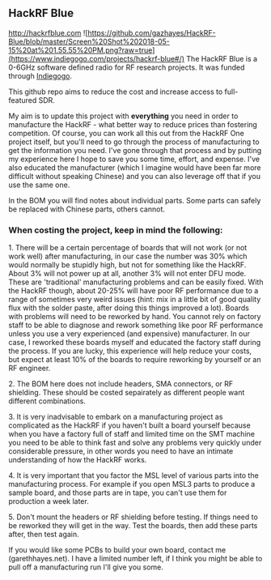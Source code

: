 ##  HackRF Blue
http://hackrfblue.com
![https://github.com/gazhayes/HackRF-Blue/blob/master/Screen%20Shot%202018-05-15%20at%201.55.55%20PM.png?raw=true](https://www.indiegogo.com/projects/hackrf-blue#/)
The HackRF Blue is a 0-6GHz software defined radio for RF research projects. It was funded through [Indiegogo](https://www.indiegogo.com/projects/hackrf-blue#/).

This github repo aims to reduce the cost and increase access to full-featured SDR.

My aim is to update this project with <b>everything</b> you need in order to manufacture the HackRF - what better way to reduce prices than fostering competition. Of course, you can work all this out from the HackRF One project itself, but you'll need to go through the process of manufacturing to get the information you need. I've gone through that process and by putting my experience here I hope to save you some time, effort, and expense. I've also educated the manufacturer (which I imagine would have been far more difficult without speaking Chinese) and you can also leverage off that if you use the same one.

In the BOM you will find notes about individual parts. Some parts can safely be replaced with Chinese parts, others cannot. 

<h3>When costing the project, keep in mind the following:</h3>
<p>1. There will be a certain percentage of boards that will not work (or not work well) after manufacturing, in our case the number was 30% which would normally be stupidly high, but not for something like the HackRF. About 3% will not power up at all, another 3% will not enter DFU mode. These are 'traditional' manufacturing problems and can be easily fixed. With the HackRF though, about 20-25% will have poor RF performance due to a range of sometimes very weird issues (hint: mix in a little bit of good quality flux with the solder paste, after doing this things improved a lot). Boards with problems will need to be reworked by hand. You cannot rely on factory staff to be able to diagnose and rework something like poor RF performance unless you use a very experienced (and expensive) manufacturer. In our case, I reworked these boards myself and educated the factory staff during the process. If you are lucky, this experience will help reduce your costs, but expect at least 10% of the boards to require reworking by yourself or an RF engineer.</p>
<p>2. The BOM here does not include headers, SMA connectors, or RF shielding. These should be costed sepairately as different people want different combinations.</p>
<p>3. It is very inadvisable to embark on a manufacturing project as complicated as the HackRF if you haven't built a board yourself because when you have a factory full of staff and limited time on the SMT machine you need to be able to think fast and solve any problems very quickly under considerable pressure, in other words you need to have an intimate understanding of how the HackRF works.</p>
<p>4. It is very important that you factor the MSL level of various parts into the manufacturing process. For example if you open MSL3 parts to produce a sample board, and those parts are in tape, you can't use them for production a week later.</p>
<p>5. Don't mount the headers or RF shielding before testing. If things need to be reworked they will get in the way. Test the boards, then add these parts after, then test again.</p>

If you would like some PCBs to build your own board, contact me (garethhayes.net). I have a limited number left, if I think you might be able to pull off a manufacturing run I'll give you some.
